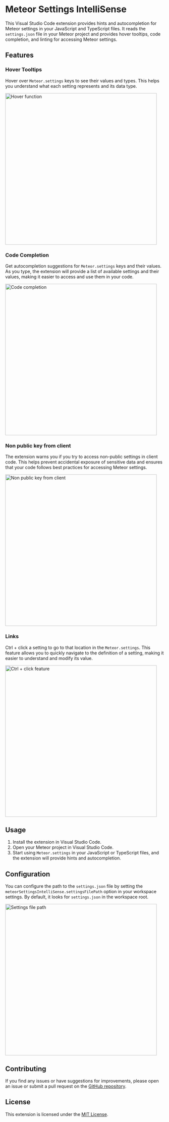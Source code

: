 # Meteor Settings IntelliSense

This Visual Studio Code extension provides hints and autocompletion for Meteor settings in your JavaScript and TypeScript files. It reads the `settings.json` file in your Meteor project and provides hover tooltips, code completion, and linting for accessing Meteor settings.

## Features

### Hover Tooltips
Hover over `Meteor.settings` keys to see their values and types. This helps you understand what each setting represents and its data type.

<img src="https://imgur.com/Q7xDYEL.gif" width="480" alt="Hover function">

### Code Completion
Get autocompletion suggestions for `Meteor.settings` keys and their values. As you type, the extension will provide a list of available settings and their values, making it easier to access and use them in your code.

<img src="https://imgur.com/l7M3smv.gif" width="480" alt="Code completion">


### Non public key from client
The extension warns you if you try to access non-public settings in client code. This helps prevent accidental exposure of sensitive data and ensures that your code follows best practices for accessing Meteor settings.

<img src="https://imgur.com/EceVS7U.gif" width="480" alt="Non public key from client">

### Links
Ctrl + click a setting to go to that location in the `Meteor.settings`. This feature allows you to quickly navigate to the definition of a setting, making it easier to understand and modify its value.

<img src="https://imgur.com/VX6aZvq.gif" width="480" alt="Ctrl + click feature ">

## Usage

1. Install the extension in Visual Studio Code.
2. Open your Meteor project in Visual Studio Code.
3. Start using `Meteor.settings` in your JavaScript or TypeScript files, and the extension will provide hints and autocompletion.

## Configuration

You can configure the path to the `settings.json` file by setting the `meteorSettingsIntelliSense.settingsFilePath` option in your workspace settings. By default, it looks for `settings.json` in the workspace root.


<img src="https://imgur.com/DgPhELZ.gif" width="480" alt="Settings file path">

## Contributing

If you find any issues or have suggestions for improvements, please open an issue or submit a pull request on the [GitHub repository](https://github.com/8ByteSword/meteor-settings-intellisense).

## License

This extension is licensed under the [MIT License](LICENSE).
